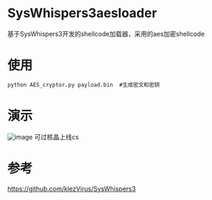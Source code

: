 # SysWhispers3aesloader
基于SysWhispers3开发的shellcode加载器，采用的aes加密shellcode

# 使用
```markdown
python AES_cryptor.py payload.bin  #生成密文和密钥
```

# 演示
![image](https://github.com/ToT0vO/SysWhispers3aesloader/assets/129960499/b0484a22-8411-46c7-95fc-32dd97350159)
可过核晶上线cs

# 参考
https://github.com/klezVirus/SysWhispers3
